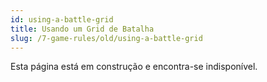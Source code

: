 ```yaml
---
id: using-a-battle-grid
title: Usando um Grid de Batalha
slug: /7-game-rules/old/using-a-battle-grid
---
```


Esta página está em construção e encontra-se indisponível.
